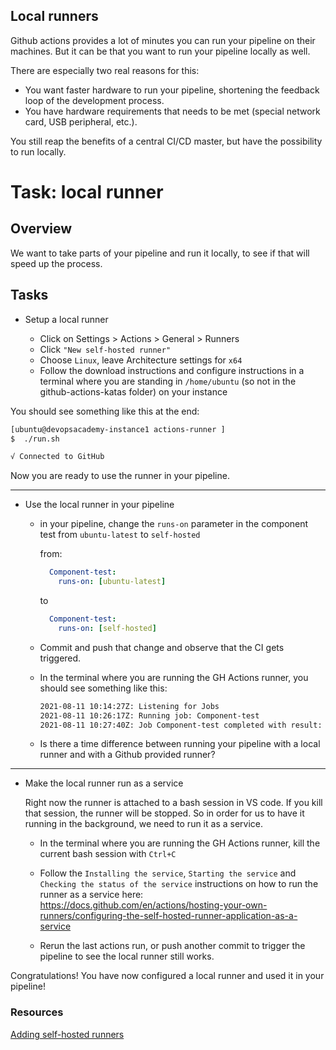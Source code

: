 ## Local runners

Github actions provides a lot of minutes you can run your pipeline on their machines.
But it can be that you want to run your pipeline locally as well.

There are especially two real reasons for this:

* You want faster hardware to run your pipeline, shortening the feedback loop of the development process.
* You have hardware requirements that needs to be met (special network card, USB peripheral, etc.).

You still reap the benefits of a central CI/CD master, but have the possibility to run locally.

# Task: local runner

## Overview

We want to take parts of your pipeline and run it locally, to see if that will speed up the process.
        
## Tasks

- Setup a local runner

    - Click on Settings > Actions > General > Runners
    - Click `"New self-hosted runner"`
    - Choose `Linux`, leave Architecture settings for `x64`
    - Follow the download instructions and configure instructions in a terminal where you are standing in `/home/ubuntu` (so not in the github-actions-katas folder) on your instance 

You should see something like this at the end:

```bash
[ubuntu@devopsacademy-instance1 actions-runner ]
$  ./run.sh

√ Connected to GitHub
```

Now you are ready to use the runner in your pipeline.

___

- Use the local runner in your pipeline

     - in your pipeline, change the `runs-on` parameter in the component test from `ubuntu-latest` to `self-hosted`

        from:

        ``` yaml
          Component-test:
            runs-on: [ubuntu-latest]
        ```

        to

        ``` yaml
          Component-test:
            runs-on: [self-hosted]
        ```

     - Commit and push that change and observe that the CI gets triggered.
     - In the terminal where you are running the GH Actions runner, you should see something like this:

        ``` bash
        2021-08-11 10:14:27Z: Listening for Jobs
        2021-08-11 10:26:17Z: Running job: Component-test
        2021-08-11 10:27:40Z: Job Component-test completed with result: Succeeded
        ```

     - Is there a time difference between running your pipeline with a local runner and with a Github provided runner?

___

- Make the local runner run as a service

     Right now the runner is attached to a bash session in VS code. If you kill that session, the runner will be stopped.
     So in order for us to have it running in the background, we need to run it as a service.

     - In the terminal where you are running the GH Actions runner, kill the current bash session with `Ctrl+C`
     - Follow the `Installing the service`, `Starting the service` and `Checking the status of the service` instructions on how to run the runner as a service here: https://docs.github.com/en/actions/hosting-your-own-runners/configuring-the-self-hosted-runner-application-as-a-service

     - Rerun the last actions run, or push another commit to trigger the pipeline to see the local runner still works.

Congratulations! You have now configured a local runner and used it in your pipeline!

### Resources
[Adding self-hosted runners](https://docs.github.com/en/actions/hosting-your-own-runners/adding-self-hosted-runners)
